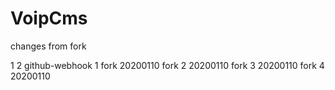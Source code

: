 # VoipCms
changes from fork

1
2
github-webhook
1
fork 20200110
fork 2 20200110
fork 3 20200110
fork 4 20200110
